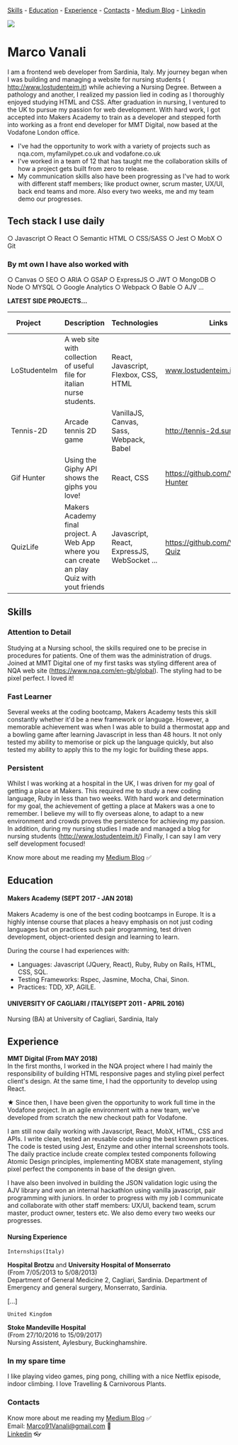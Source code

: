 [Skills](#skills) - [Education](#education) - [Experience](#experience) - [Contacts](#contacts) - [Medium Blog](https://medium.com/@marcovanali) - [Linkedin](https://www.linkedin.com/in/marco-vanali/)

![](https://avatars3.githubusercontent.com/u/25549355?s=400&u=5d67a275923e75a50d95dbb5b861610cf9e8584d&v=4)

# Marco Vanali

I am a frontend web developer from Sardinia, Italy. My journey began when I was building and managing a website for nursing students ( http://www.lostudenteim.it) while achieving a Nursing Degree. Between a pathology and another, I realized my passion lied in coding as I thoroughly enjoyed studying HTML and CSS. After graduation in nursing, I ventured to the UK to pursue my passion for web development. With hard work, I got accepted into Makers Academy to train as a developer and stepped forth into working as a front end developer for MMT Digital, now based at the Vodafone London office.

- I've had the opportunity to work with a variety of projects such as nqa.com, myfamilypet.co.uk and vodafone.co.uk
- I've worked in a team of 12 that has taught me the collaboration skills of how a project gets built from zero to release.
- My communication skills also have been progressing as I've had to work with different staff members; like product owner, scrum master, UX/UI, back end teams and more.
Also every two weeks, me and my team demo our progresses.

## Tech stack I use daily

○ Javascript ○ React ○ Semantic HTML ○ CSS/SASS ○ Jest ○ MobX ○ Git

### By mt own I have also worked with

○ Canvas ○ SEO ○ ARIA ○ GSAP
○ ExpressJS ○ JWT ○ MongoDB ○ Node ○ MYSQL ○ Google Analytics
○ Webpack ○ Bable ○ AJV ...

**LATEST SIDE PROJECTS...**

| Project       | Description   | Technologies | Links | Testing Technologies |
| ------------- | ------------- | ------------- | ------ | ------------------  |
| LoStudenteIm  | A web site with collection of useful file for italian nurse students.  | React, Javascript, Flexbox, CSS, HTML | www.lostudenteim.it |  |
| Tennis-2D | Arcade tennis 2D game | VanillaJS, Canvas, Sass, Webpack, Babel | http://tennis-2d.surge.sh/|
| Gif Hunter  | Using the Giphy API shows the giphs you love! | React, CSS | https://github.com/Vanals/Gif-Hunter | Jest |
|QuizLife| Makers Academy final project. A Web App where you can create an play Quiz with yout friends| Javascript, React, ExpressJS, WebSocket ... | https://github.com/Vanals/Pub-Quiz | Mocha, Chai, Sinon, Zombie|

## Skills

### Attention to Detail
Studying at a Nursing school, the skills required one to be precise in procedures for patients. One of them was the administration of drugs.
Joined at MMT Digital one of my first tasks was styling different area of NQA web site (https://www.nqa.com/en-gb/global). The styling had to be pixel perfect. I loved it!

### Fast Learner
Several weeks at the coding bootcamp, Makers Academy tests this skill constantly whether it'd be a new framework or language. However, a memorable achievement was when I was able to build a thermostat app and a bowling game after learning Javascript in less than 48 hours. It not only tested my ability to memorise or pick up the language quickly, but also tested my ability to apply this to the my logic for building these apps.

### Persistent
Whilst I was working at a hospital in the UK, I was driven for my goal of getting a place at Makers. This required me to study a new coding language, Ruby in less than two weeks. With hard work and determination for my goal, the achievement of getting a place at Makers was a one to remember. I believe my will to fly overseas alone, to adapt to a new environment and crowds proves the persistence for achieving my passion.
In addition, during my nursing studies I made and managed a blog for nursing students (http://www.lostudenteim.it/)
Finally, I can say I am very self development focused!

Know more about me reading my [Medium Blog](https://medium.com/@marcovanali)    :white_check_mark:

## Education

#### Makers Academy (SEPT 2017 - JAN 2018)
Makers Academy is one of the best coding bootcamps in Europe. It is a highly intense course that places a heavy emphasis on not just coding languages but on practices such pair programming, test driven development, object-oriented design and learning to learn. 

During the course I had experiences with:

- Languages: Javascript (JQuery, React), Ruby, Ruby on Rails, HTML, CSS, SQL.
- Testing Frameworks: Rspec, Jasmine, Mocha, Chai, Sinon.
- Practices: TDD, XP, AGILE.

#### UNIVERSITY OF CAGLIARI / ITALY(SEPT 2011 - APRIL 2016)
Nursing (BA) at University of Cagliari, Sardinia, Italy

## Experience

**MMT Digital (From MAY 2018)**  <br>
In the first months, I worked in the NQA project where I had mainly the responsibility of building HTML responsive pages and styling pixel perfect client's design. At the same time, I had the opportunity to develop using React.

★ Since then, I have been given the opportunity to work full time in the Vodafone project. In an agile environment with a new team, we've developed from scratch the new checkout path for Vodafone.

I am still now daily working with Javascript, React, MobX, HTML, CSS and APIs. I write clean, tested an reusable code using the best known practices.
The code is tested using Jest, Enzyme and other internal screenshots tools.
The daily practice include create complex tested components following Atomic Design principles, implementing MOBX state management, styling pixel perfect the components in base of the design given.

I have also been involved in building the JSON validation logic using the AJV library and won an internal hackathlon using vanilla javascript, pair programming with juniors.
In order to progress with my job I communicate and collaborate with other staff members: UX/UI, backend team, scrum master, product owner, testers etc. We also demo every two weeks our progresses.

#### Nursing Experience
```
Internships(Italy)
```
**Hospital Brotzu** and **University Hospital of Monserrato** <br>
(From 7/05/2013 to 5/08/2013)<br>
Department of General Medicine 2, Cagliari, Sardinia.
Department of Emergency and general surgery, Monserrato, Sardinia.

[...]
```
United Kingdom
```
**Stoke Mandeville Hospital** <br>
(From 27/10/2016 to 15/09/2017)<br>
Nursing Assistent, Aylesbury, Buckinghamshire.

### In my spare time

I like playing video games, ping pong, chilling with a nice Netflix episode, indoor climbing.
I love Travelling & Carnivorous Plants.

### Contacts
Know more about me reading my [Medium Blog](https://medium.com/@marcovanali)    :white_check_mark:<br>
Email: Marco91Vanali@gmail.com    :email:<br>
[Linkedin](https://www.linkedin.com/in/marco-vanali-93a848138/)    :eyeglasses: 



